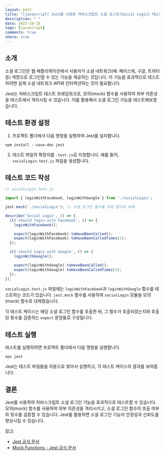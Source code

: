 ```yaml
---
layout: post
title: "[javascript] Jest를 사용한 자바스크립트 소셜 로그인(Social Login) 테스트하기"
description: " "
date: 2023-10-18
tags: [javascript]
comments: true
share: true
---
```


## 소개
소셜 로그인은 웹 애플리케이션에서 사용자가 소셜 네트워크(예: 페이스북, 구글, 트위터 등) 계정으로 로그인할 수 있는 기능을 제공하는 것입니다. 이 기능을 효과적으로 테스트하려면 실제 소셜 네트워크 API와 인터랙션하는 것이 필요합니다. 

Jest는 자바스크립트 테스트 프레임워크로, 모의(mock) 함수를 사용하여 외부 의존성을 테스트에서 격리시킬 수 있습니다. 이를 활용해서 소셜 로그인 기능을 테스트해보겠습니다.

## 테스트 환경 설정
1. 프로젝트 폴더에서 다음 명령을 실행하여 Jest를 설치합니다.
```
npm install --save-dev jest
```

2. 테스트 파일의 확장자를 `.test.js`로 지정합니다. 예를 들어, `socialLogin.test.js` 파일을 생성합니다.

## 테스트 코드 작성
```javascript
// socialLogin.test.js

import { loginWithFacebook, loginWithGoogle } from './socialLogin';

jest.mock('./socialLogin'); // 소셜 로그인 함수를 모의 함수로 대체

describe('Social Login', () => {
  it('should login with Facebook', () => {
    loginWithFacebook();

    expect(loginWithFacebook).toHaveBeenCalled();
    expect(loginWithFacebook).toHaveBeenCalledTimes(1);
  });

  it('should login with Google', () => {
    loginWithGoogle();

    expect(loginWithGoogle).toHaveBeenCalled();
    expect(loginWithGoogle).toHaveBeenCalledTimes(1);
  });
});
```

`socialLogin.test.js` 파일에는 `loginWithFacebook`과 `loginWithGoogle` 함수를 테스트하는 코드가 있습니다. `jest.mock` 함수를 사용하여 `socialLogin` 모듈을 모의(mock) 함수로 대체했습니다.

각 테스트 케이스는 해당 소셜 로그인 함수를 호출한 뒤, 그 함수가 호출되었는지와 호출된 횟수를 검증하는 `expect` 문장들로 구성됩니다.

## 테스트 실행
테스트를 실행하려면 프로젝트 폴더에서 다음 명령을 실행합니다.
```
npx jest
```

Jest는 테스트 파일들을 자동으로 찾아서 실행하고, 각 테스트 케이스의 결과를 보여줍니다.

## 결론
Jest를 사용하여 자바스크립트 소셜 로그인 기능을 효과적으로 테스트할 수 있습니다. 모의(mock) 함수를 사용하여 외부 의존성을 격리시키고, 소셜 로그인 함수의 호출 여부와 횟수를 검증할 수 있습니다. Jest를 활용하면 소셜 로그인 기능의 안정성과 신뢰도를 향상시킬 수 있습니다.

참고: 
- [Jest 공식 문서](https://jestjs.io/)
- [Mock Functions - Jest 공식 문서](https://jestjs.io/docs/mock-functions.html)
